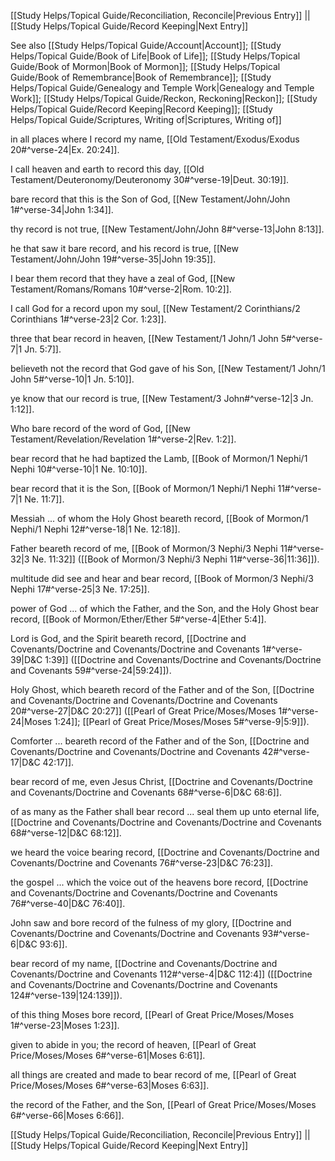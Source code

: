 [[Study Helps/Topical Guide/Reconciliation, Reconcile|Previous Entry]]  ||  [[Study Helps/Topical Guide/Record Keeping|Next Entry]]

 See also [[Study Helps/Topical Guide/Account|Account]]; [[Study Helps/Topical Guide/Book of Life|Book of Life]]; [[Study Helps/Topical Guide/Book of Mormon|Book of Mormon]]; [[Study Helps/Topical Guide/Book of Remembrance|Book of Remembrance]]; [[Study Helps/Topical Guide/Genealogy and Temple Work|Genealogy and Temple Work]]; [[Study Helps/Topical Guide/Reckon, Reckoning|Reckon]]; [[Study Helps/Topical Guide/Record Keeping|Record Keeping]]; [[Study Helps/Topical Guide/Scriptures, Writing of|Scriptures, Writing of]]

 in all places where I record my name, [[Old Testament/Exodus/Exodus 20#^verse-24|Ex. 20:24]].

 I call heaven and earth to record this day, [[Old Testament/Deuteronomy/Deuteronomy 30#^verse-19|Deut. 30:19]].

 bare record that this is the Son of God, [[New Testament/John/John 1#^verse-34|John 1:34]].

 thy record is not true, [[New Testament/John/John 8#^verse-13|John 8:13]].

 he that saw it bare record, and his record is true, [[New Testament/John/John 19#^verse-35|John 19:35]].

 I bear them record that they have a zeal of God, [[New Testament/Romans/Romans 10#^verse-2|Rom. 10:2]].

 I call God for a record upon my soul, [[New Testament/2 Corinthians/2 Corinthians 1#^verse-23|2 Cor. 1:23]].

 three that bear record in heaven, [[New Testament/1 John/1 John 5#^verse-7|1 Jn. 5:7]].

 believeth not the record that God gave of his Son, [[New Testament/1 John/1 John 5#^verse-10|1 Jn. 5:10]].

 ye know that our record is true, [[New Testament/3 John#^verse-12|3 Jn. 1:12]].

 Who bare record of the word of God, [[New Testament/Revelation/Revelation 1#^verse-2|Rev. 1:2]].

 bear record that he had baptized the Lamb, [[Book of Mormon/1 Nephi/1 Nephi 10#^verse-10|1 Ne. 10:10]].

 bear record that it is the Son, [[Book of Mormon/1 Nephi/1 Nephi 11#^verse-7|1 Ne. 11:7]].

 Messiah ... of whom the Holy Ghost beareth record, [[Book of Mormon/1 Nephi/1 Nephi 12#^verse-18|1 Ne. 12:18]].

 Father beareth record of me, [[Book of Mormon/3 Nephi/3 Nephi 11#^verse-32|3 Ne. 11:32]] ([[Book of Mormon/3 Nephi/3 Nephi 11#^verse-36|11:36]]).

 multitude did see and hear and bear record, [[Book of Mormon/3 Nephi/3 Nephi 17#^verse-25|3 Ne. 17:25]].

 power of God ... of which the Father, and the Son, and the Holy Ghost bear record, [[Book of Mormon/Ether/Ether 5#^verse-4|Ether 5:4]].

 Lord is God, and the Spirit beareth record, [[Doctrine and Covenants/Doctrine and Covenants/Doctrine and Covenants 1#^verse-39|D&C 1:39]] ([[Doctrine and Covenants/Doctrine and Covenants/Doctrine and Covenants 59#^verse-24|59:24]]).

 Holy Ghost, which beareth record of the Father and of the Son, [[Doctrine and Covenants/Doctrine and Covenants/Doctrine and Covenants 20#^verse-27|D&C 20:27]] ([[Pearl of Great Price/Moses/Moses 1#^verse-24|Moses 1:24]]; [[Pearl of Great Price/Moses/Moses 5#^verse-9|5:9]]).

 Comforter ... beareth record of the Father and of the Son, [[Doctrine and Covenants/Doctrine and Covenants/Doctrine and Covenants 42#^verse-17|D&C 42:17]].

 bear record of me, even Jesus Christ, [[Doctrine and Covenants/Doctrine and Covenants/Doctrine and Covenants 68#^verse-6|D&C 68:6]].

 of as many as the Father shall bear record ... seal them up unto eternal life, [[Doctrine and Covenants/Doctrine and Covenants/Doctrine and Covenants 68#^verse-12|D&C 68:12]].

 we heard the voice bearing record, [[Doctrine and Covenants/Doctrine and Covenants/Doctrine and Covenants 76#^verse-23|D&C 76:23]].

 the gospel ... which the voice out of the heavens bore record, [[Doctrine and Covenants/Doctrine and Covenants/Doctrine and Covenants 76#^verse-40|D&C 76:40]].

 John saw and bore record of the fulness of my glory, [[Doctrine and Covenants/Doctrine and Covenants/Doctrine and Covenants 93#^verse-6|D&C 93:6]].

 bear record of my name, [[Doctrine and Covenants/Doctrine and Covenants/Doctrine and Covenants 112#^verse-4|D&C 112:4]] ([[Doctrine and Covenants/Doctrine and Covenants/Doctrine and Covenants 124#^verse-139|124:139]]).

 of this thing Moses bore record, [[Pearl of Great Price/Moses/Moses 1#^verse-23|Moses 1:23]].

 given to abide in you; the record of heaven, [[Pearl of Great Price/Moses/Moses 6#^verse-61|Moses 6:61]].

 all things are created and made to bear record of me, [[Pearl of Great Price/Moses/Moses 6#^verse-63|Moses 6:63]].

 the record of the Father, and the Son, [[Pearl of Great Price/Moses/Moses 6#^verse-66|Moses 6:66]].

[[Study Helps/Topical Guide/Reconciliation, Reconcile|Previous Entry]]  ||  [[Study Helps/Topical Guide/Record Keeping|Next Entry]]